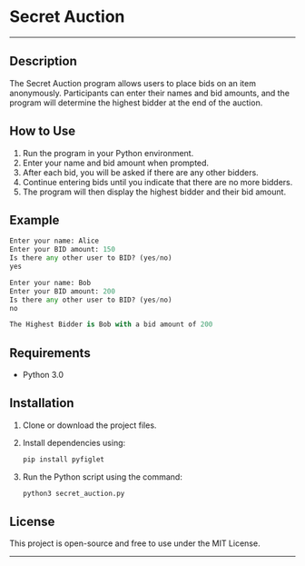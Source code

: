 # Secret Auction

---

## Description
The Secret Auction program allows users to place bids on an item anonymously. Participants can enter their names and bid amounts, and the program will determine the highest bidder at the end of the auction.

## How to Use
1. Run the program in your Python environment.
2. Enter your name and bid amount when prompted.
3. After each bid, you will be asked if there are any other bidders.
4. Continue entering bids until you indicate that there are no more bidders.
5. The program will then display the highest bidder and their bid amount.

## Example
```python
Enter your name: Alice
Enter your BID amount: 150
Is there any other user to BID? (yes/no)
yes

Enter your name: Bob
Enter your BID amount: 200
Is there any other user to BID? (yes/no)
no

The Highest Bidder is Bob with a bid amount of 200
```
## Requirements
- Python 3.0

## Installation
1. Clone or download the project files.
2. Install dependencies using: 

   ```bash
   pip install pyfiglet
   ```
3. Run the Python script using the command: 
   ```bash
   python3 secret_auction.py
   ```

## License
This project is open-source and free to use under the MIT License.

---